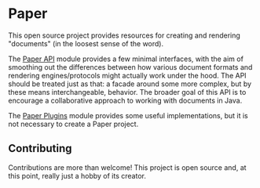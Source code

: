 # Paper

This open source project provides resources for creating and rendering 
"documents" (in the loosest sense of the word).

The [Paper API](/paper-api) module provides a few minimal
interfaces, with the aim of smoothing out the differences between how
various document formats and rendering engines/protocols might actually
work under the hood. The API should be treated just as that: a facade
around some more complex, but by these means interchangeable, behavior.
The broader goal of this API is to encourage a collaborative approach to
working with documents in Java.

The [Paper Plugins](/paper-plugins) module provides some useful
implementations, but it is not necessary to create a Paper project.

## Contributing
Contributions are more than welcome! This project is open source and, at
this point, really just a hobby of its creator.
